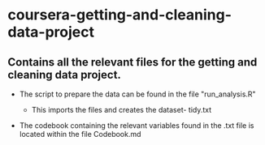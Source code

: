 # coursera-getting-and-cleaning-data-project

## Contains all the relevant files for the getting and cleaning data project.

* The script to prepare the data can be found in the file "run_analysis.R" 
  * This imports the files and creates the dataset- tidy.txt

* The codebook containing the relevant variables found in the .txt file is located within the file Codebook.md
